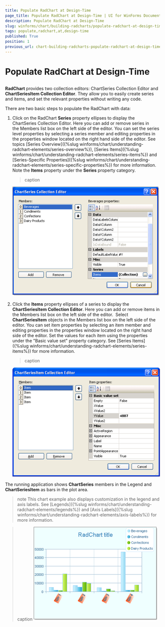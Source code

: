```yaml
---
title: Populate RadChart at Design-Time
page_title: Populate RadChart at Design-Time | UI for WinForms Documentation
description: Populate RadChart at Design-Time
slug: winforms/chart/building-radcharts/populate-radchart-at-design-time
tags: populate,radchart,at,design-time
published: True
position: 1
previous_url: chart-building-radcharts-populate-radchart-at-design-time
---
```


# Populate RadChart at Design-Time



## 

__RadChart__ provides two collection editors: ChartSeries Collection Editor and __ChartSeriesItem Collection Editor__. They allow you to easily create series and items, and set the relevant properties without writing any code.  

There are two basic steps to populate the RadChart with data:

1. Click on the RadChart __Series__ property ellipses to display the ChartSeries Collection Editor. Here you can add or remove series in the Members list box on the left side of the editor. You can set the series level properties by selecting a series member and editing properties in the properties window located on the right hand side of the editor. See topics [Series Overview]({%slug winforms/chart/understanding-radchart-elements/series-overview%}), [Series Items]({%slug winforms/chart/understanding-radchart-elements/series-items%}) and [Series-Specific Properties]({%slug winforms/chart/understanding-radchart-elements/series-specific-properties%}) for more information. Note the __Items__ property under the __Series__ property category. 
	>caption 

	![chart-building-radcharts-populate-radchart-at-design-time 001](images/chart-building-radcharts-populate-radchart-at-design-time001.png)

1. Click the __Items__ property ellipses of a series to display the __ChartSeriesItem Collection Editor__. Here you can add or remove items in the Members list box on the left side of the editor.  Select __ChartSeriesItem__ objects in the Members list box on the left side of the editor. You can set item properties by selecting an item member and editing properties in the properties window located on the right hand side of the editor. Set the values for each item using the properties under the "Basic value set" property category. See [Series Items]({%slug winforms/chart/understanding-radchart-elements/series-items%}) for more information.
	>caption 

	![chart-building-radcharts-populate-radchart-at-design-time 002](images/chart-building-radcharts-populate-radchart-at-design-time002.png)

The running application shows __ChartSeries__ members in the Legend and __ChartSeriesItem__ as bars in the plot area.  

>note This chart example also displays customization in the legend and axis labels. See [Legends]({%slug winforms/chart/understanding-radchart-elements/legends%}) and [Axis Labels]({%slug winforms/chart/understanding-radchart-elements/axis-labels%}) for more information.
	

>caption ![chart-building-radcharts-populate-radchart-at-design-time 003](images/chart-building-radcharts-populate-radchart-at-design-time003.png)
